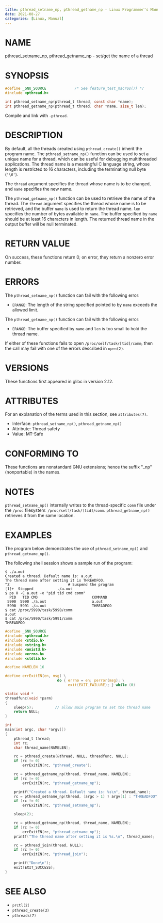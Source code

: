 ```yaml
---
title: pthread_setname_np, pthread_getname_np - Linux Programmer's Manual
date: 2021-08-27
categories: [Linux, Manual]
---
```


# NAME

pthread_setname_np, pthread_getname_np - set/get the name of a thread

# SYNOPSIS

```c
#define _GNU_SOURCE             /* See feature_test_macros(7) */
#include <pthread.h>

int pthread_setname_np(pthread_t thread, const char *name);
int pthread_getname_np(pthread_t thread, char *name, size_t len);
```

Compile and link with `-pthread`.

# DESCRIPTION

By default, all the threads created using `pthread_create()` inherit the program name. The `pthread_setname_np()` function can be used to set a unique name for a thread, which can be useful for debugging multithreaded applications. The thread name is a meaningful C language string, whose length is restricted to 16 characters, including the terminating null byte (`'\0'`).

The `thread` argument specifies the thread whose name is to be changed, and `name` specifies the new name.

The `pthread_getname_np()` function can be used to retrieve the name of the thread. The `thread` argument specifies the thread whose name is to be retrieved, and the buffer `name` is used to return the thread name. `len` specifies the number of bytes available in `name`. The buffer specified by `name` should be at least 16 characters in length. The returned thread name in the output buffer will be null terminated.

# RETURN VALUE

On success, these functions return 0; on error, they return a nonzero error number.

# ERRORS

The `pthread_setname_np()` function can fail with the following error:

- `ERANGE`: The length of the string specified pointed to by `name` exceeds the allowed limit.

The `pthread_getname_np()` function can fail with the following error:

- `ERANGE`: The buffer specified by `name` and `len` is too small to hold the thread name.

If either of these functions fails to open `/proc/self/task/[tid]/comm`, then the call may fail with one of the errors described in `open(2)`.

# VERSIONS

These functions first appeared in glibc in version 2.12.

# ATTRIBUTES

For an explanation of the terms used in this section, see `attributes(7)`.

- Interface: `pthread_setname_np()`, `pthread_getname_np()`
- Attribute: Thread safety
- Value: MT-Safe

# CONFORMING TO

These functions are nonstandard GNU extensions; hence the suffix "_np" (nonportable) in the names.

# NOTES

`pthread_setname_np()` internally writes to the thread-specific `comm` file under the `/proc` filesystem: `/proc/self/task/[tid]/comm`. `pthread_getname_np()` retrieves it from the same location.

# EXAMPLES

The program below demonstrates the use of `pthread_setname_np()` and `pthread_getname_np()`.

The following shell session shows a sample run of the program:

```shell
$ ./a.out
Created a thread. Default name is: a.out
The thread name after setting it is THREADFOO.
^Z                           # Suspend the program
[1]+  Stopped           ./a.out
$ ps H -C a.out -o "pid tid cmd comm"
  PID   TID CMD                         COMMAND
 5990  5990 ./a.out                     a.out
 5990  5991 ./a.out                     THREADFOO
$ cat /proc/5990/task/5990/comm
a.out
$ cat /proc/5990/task/5991/comm
THREADFOO
```

```c
#define _GNU_SOURCE
#include <pthread.h>
#include <stdio.h>
#include <string.h>
#include <unistd.h>
#include <errno.h>
#include <stdlib.h>

#define NAMELEN 16

#define errExitEN(en, msg) \
                        do { errno = en; perror(msg); \
                             exit(EXIT_FAILURE); } while (0)

static void *
threadfunc(void *parm)
{
    sleep(5);          // allow main program to set the thread name
    return NULL;
}

int
main(int argc, char *argv[])
{
    pthread_t thread;
    int rc;
    char thread_name[NAMELEN];

    rc = pthread_create(&thread, NULL, threadfunc, NULL);
    if (rc != 0)
        errExitEN(rc, "pthread_create");

    rc = pthread_getname_np(thread, thread_name, NAMELEN);
    if (rc != 0)
        errExitEN(rc, "pthread_getname_np");

    printf("Created a thread. Default name is: %s\n", thread_name);
    rc = pthread_setname_np(thread, (argc > 1) ? argv[1] : "THREADFOO");
    if (rc != 0)
        errExitEN(rc, "pthread_setname_np");

    sleep(2);

    rc = pthread_getname_np(thread, thread_name, NAMELEN);
    if (rc != 0)
        errExitEN(rc, "pthread_getname_np");
    printf("The thread name after setting it is %s.\n", thread_name);

    rc = pthread_join(thread, NULL);
    if (rc != 0)
        errExitEN(rc, "pthread_join");

    printf("Done\n");
    exit(EXIT_SUCCESS);
}
```

# SEE ALSO

- `prctl(2)`
- `pthread_create(3)`
- `pthreads(7)`
